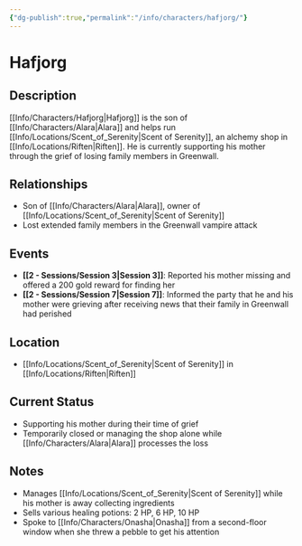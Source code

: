 ```yaml
---
{"dg-publish":true,"permalink":"/info/characters/hafjorg/"}
---
```


# Hafjorg

## Description
[[Info/Characters/Hafjorg\|Hafjorg]] is the son of [[Info/Characters/Alara\|Alara]] and helps run [[Info/Locations/Scent_of_Serenity\|Scent of Serenity]], an alchemy shop in [[Info/Locations/Riften\|Riften]]. He is currently supporting his mother through the grief of losing family members in Greenwall.

## Relationships
- Son of [[Info/Characters/Alara\|Alara]], owner of [[Info/Locations/Scent_of_Serenity\|Scent of Serenity]]
- Lost extended family members in the Greenwall vampire attack

## Events
- **[[2 -  Sessions/Session 3\|Session 3]]**: Reported his mother missing and offered a 200 gold reward for finding her
- **[[2 -  Sessions/Session 7\|Session 7]]**: Informed the party that he and his mother were grieving after receiving news that their family in Greenwall had perished

## Location
- [[Info/Locations/Scent_of_Serenity\|Scent of Serenity]] in [[Info/Locations/Riften\|Riften]]

## Current Status
- Supporting his mother during their time of grief
- Temporarily closed or managing the shop alone while [[Info/Characters/Alara\|Alara]] processes the loss

## Notes
- Manages [[Info/Locations/Scent_of_Serenity\|Scent of Serenity]] while his mother is away collecting ingredients
- Sells various healing potions: 2 HP, 6 HP, 10 HP
- Spoke to [[Info/Characters/Onasha\|Onasha]] from a second-floor window when she threw a pebble to get his attention